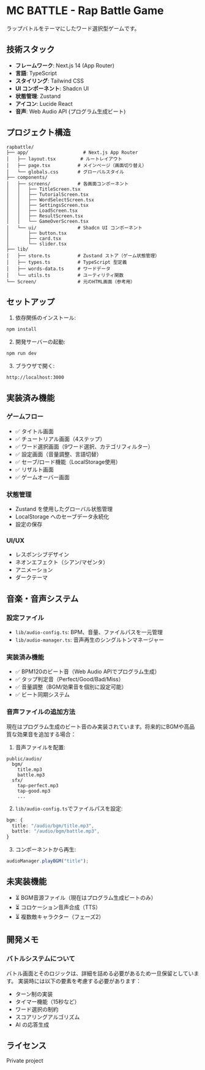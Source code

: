 # MC BATTLE - Rap Battle Game

ラップバトルをテーマにしたワード選択型ゲームです。

## 技術スタック

- **フレームワーク**: Next.js 14 (App Router)
- **言語**: TypeScript
- **スタイリング**: Tailwind CSS
- **UI コンポーネント**: Shadcn UI
- **状態管理**: Zustand
- **アイコン**: Lucide React
- **音声**: Web Audio API (プログラム生成ビート)

## プロジェクト構造

```
rapbattle/
├── app/                    # Next.js App Router
│   ├── layout.tsx         # ルートレイアウト
│   ├── page.tsx          # メインページ（画面切り替え）
│   └── globals.css       # グローバルスタイル
├── components/
│   ├── screens/          # 各画面コンポーネント
│   │   ├── TitleScreen.tsx
│   │   ├── TutorialScreen.tsx
│   │   ├── WordSelectScreen.tsx
│   │   ├── SettingsScreen.tsx
│   │   ├── LoadScreen.tsx
│   │   ├── ResultScreen.tsx
│   │   └── GameOverScreen.tsx
│   └── ui/               # Shadcn UI コンポーネント
│       ├── button.tsx
│       ├── card.tsx
│       └── slider.tsx
├── lib/
│   ├── store.ts          # Zustand ストア（ゲーム状態管理）
│   ├── types.ts          # TypeScript 型定義
│   ├── words-data.ts     # ワードデータ
│   └── utils.ts          # ユーティリティ関数
└── Screen/               # 元のHTML画面（参考用）
```

## セットアップ

1. 依存関係のインストール:
```bash
npm install
```

2. 開発サーバーの起動:
```bash
npm run dev
```

3. ブラウザで開く:
```
http://localhost:3000
```

## 実装済み機能

### ゲームフロー
- ✅ タイトル画面
- ✅ チュートリアル画面（4ステップ）
- ✅ ワード選択画面（9ワード選択、カテゴリフィルター）
- ✅ 設定画面（音量調整、言語切替）
- ✅ セーブ/ロード機能（LocalStorage使用）
- ✅ リザルト画面
- ✅ ゲームオーバー画面

### 状態管理
- Zustand を使用したグローバル状態管理
- LocalStorage へのセーブデータ永続化
- 設定の保存

### UI/UX
- レスポンシブデザイン
- ネオンエフェクト（シアン/マゼンタ）
- アニメーション
- ダークテーマ

## 音楽・音声システム

### 設定ファイル
- `lib/audio-config.ts`: BPM、音量、ファイルパスを一元管理
- `lib/audio-manager.ts`: 音声再生のシングルトンマネージャー

### 実装済み機能
- ✅ BPM120のビート音（Web Audio APIでプログラム生成）
- ✅ タップ判定音（Perfect/Good/Bad/Miss）
- ✅ 音量調整（BGM/効果音を個別に設定可能）
- ✅ ビート同期システム

### 音声ファイルの追加方法
現在はプログラム生成のビート音のみ実装されています。将来的にBGMや高品質な効果音を追加する場合：

1. 音声ファイルを配置:
```
public/audio/
  bgm/
    title.mp3
    battle.mp3
  sfx/
    tap-perfect.mp3
    tap-good.mp3
    ...
```

2. `lib/audio-config.ts`でファイルパスを設定:
```typescript
bgm: {
  title: "/audio/bgm/title.mp3",
  battle: "/audio/bgm/battle.mp3",
}
```

3. コンポーネントから再生:
```typescript
audioManager.playBGM("title");
```

## 未実装機能

- ⏳ BGM音源ファイル（現在はプログラム生成ビートのみ）
- ⏳ コロケーション音声合成（TTS）
- ⏳ 複数敵キャラクター（フェーズ2）

## 開発メモ

### バトルシステムについて
バトル画面とそのロジックは、詳細を詰める必要があるため一旦保留としています。
実装時には以下の要素を考慮する必要があります：

- ターン制の実装
- タイマー機能（15秒など）
- ワード選択の制約
- スコアリングアルゴリズム
- AI の応答生成

## ライセンス

Private project
